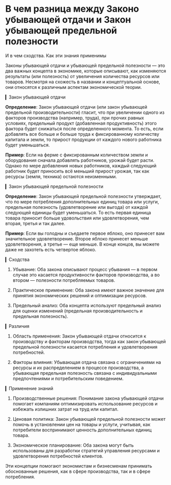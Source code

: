 # В чем разница между Законо убывающей отдачи и Закон убывающей предельной полезности
И в чем сходства. Как эти знания применимы

Законы убывающей отдачи и убывающей предельной полезности — это два важных концепта в экономике, которые описывают, как изменяются результаты (или полезность) от увеличения количества ресурсов или товаров. Несмотря на схожесть в названии и концептуальной основе, они относятся к различным аспектам экономической теории.

▎Закон убывающей отдачи

**Определение**: Закон убывающей отдачи (или закон убывающей предельной производительности) гласит, что при увеличении одного из факторов производства (например, труда), при прочих равных условиях, предельный продукт (добавленная продуктивность) этого фактора будет снижаться после определенного момента. То есть, если добавлять все больше и больше труда к фиксированному количеству капитала и земли, то прирост продукции от каждого нового работника будет уменьшаться.

**Пример**: Если на ферме с фиксированным количеством земли и оборудования сначала добавлять работников, урожай будет расти. Однако по мере добавления новых работников, каждый следующий работник будет приносить всё меньший прирост урожая, так как ресурсы (земля, техника) остаются неизменными.

▎Закон убывающей предельной полезности

**Определение**: Закон убывающей предельной полезности утверждает, что по мере потребления дополнительных единиц товара или услуги, предельная полезность (удовлетворение или выгода) от каждой следующей единицы будет уменьшаться. То есть первая единица товара приносит больше удовольствия или удовлетворения, чем вторая, третья и так далее.

**Пример**: Если вы голодны и съедаете первое яблоко, оно принесет вам значительное удовлетворение. Второе яблоко принесет меньше удовлетворения, а третье — еще меньше. В конце концов, вы можете даже не захотеть есть четвертое яблоко.

▎Сходства

1. Убывание: Оба закона описывают процесс убывания — в первом случае это касается продуктивности факторов производства, а во втором — полезности потребляемых товаров.

2. Практическое применение: Оба закона имеют важное значение для принятия экономических решений и оптимизации ресурсов.

3. Предельный анализ: Оба концепта используют предельный анализ для оценки изменений (предельная производительность и предельная полезность).

▎Различия

1. Область применения: Закон убывающей отдачи относится к производству и факторам производства, тогда как закон убывающей предельной полезности касается потребления и удовлетворения потребностей.

2. Факторы влияния: Убывающая отдача связана с ограничениями на ресурсы и их распределением в процессе производства, а убывающая предельная полезность связана с индивидуальными предпочтениями и потребительским поведением.

▎Применение знаний

1. Производственные решения: Понимание закона убывающей отдачи помогает компаниям оптимизировать использование ресурсов и избежать излишних затрат на труд или капитал.

2. Ценовая политика: Закон убывающей предельной полезности может помочь в установлении цен на товары и услуги, учитывая, как потребители воспринимают ценность дополнительных единиц товара.

3. Экономическое планирование: Оба закона могут быть использованы для разработки стратегий управления ресурсами и удовлетворения потребностей клиентов.

Эти концепции помогают экономистам и бизнесменам принимать обоснованные решения, как в сфере производства, так и в сфере потребления.
